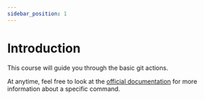 ```yaml
---
sidebar_position: 1
---
```


# Introduction

This course will guide you through the basic git actions.

At anytime, feel free to look at the [official documentation](https://git-scm.com/docs) for more information about a specific command.
